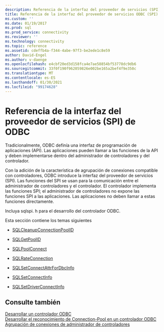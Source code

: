 ```yaml
---
description: Referencia de la interfaz del proveedor de servicios (SPI) de ODBC
title: Referencia de la interfaz del proveedor de servicios ODBC (SPI) | Microsoft Docs
ms.custom: ''
ms.date: 01/19/2017
ms.prod: sql
ms.prod_service: connectivity
ms.reviewer: ''
ms.technology: connectivity
ms.topic: reference
ms.assetid: cdeffb4a-f344-4abe-97f3-be2ede1c8e59
author: David-Engel
ms.author: v-daenge
ms.openlocfilehash: e4cbf20ed3d158fca4e7ae58854bf53778dc9db6
ms.sourcegitcommit: 33f0f190f962059826e002be165a2bef4f9e350c
ms.translationtype: MT
ms.contentlocale: es-ES
ms.lasthandoff: 01/30/2021
ms.locfileid: "99174628"
---
```

# <a name="odbc-service-provider-interface-spi-reference"></a>Referencia de la interfaz del proveedor de servicios (SPI) de ODBC
Tradicionalmente, ODBC definía una interfaz de programación de aplicaciones (API). Las aplicaciones pueden llamar a las funciones de la API y deben implementarse dentro del administrador de controladores y del controlador.  
  
 Con la adición de la característica de agrupación de conexiones compatible con controladores, ODBC introduce la interfaz del proveedor de servicios (SPI). Las funciones del SPI se usan para la comunicación entre el administrador de controladores y el controlador. El controlador implementa las funciones SPI; el administrador de controladores no expone las funciones SPI a las aplicaciones. Las aplicaciones no deben llamar a estas funciones directamente.  
  
 Incluya sqlspi. h para el desarrollo del controlador ODBC.  
  
 Esta sección contiene los temas siguientes  
  
-   [SQLCleanupConnectionPoolID](../../../odbc/reference/syntax/sqlcleanupconnectionpoolid-function.md)  
  
-   [SQLGetPoolID](../../../odbc/reference/syntax/sqlgetpoolid-function.md)  
  
-   [SQLPoolConnect](../../../odbc/reference/syntax/sqlpoolconnect-function.md)  
  
-   [SQLRateConnection](../../../odbc/reference/syntax/sqlrateconnection-function.md)  
  
-   [SQLSetConnectAttrForDbcInfo](../../../odbc/reference/syntax/sqlsetconnectattrfordbcinfo-function.md)  
  
-   [SQLSetConnectInfo](../../../odbc/reference/syntax/sqlsetconnectinfo-function.md)  
  
-   [SQLSetDriverConnectInfo](../../../odbc/reference/syntax/installation-and-configuration-wwi-oltp.md)  
  
## <a name="see-also"></a>Consulte también  
 [Desarrollar un controlador ODBC](../../../odbc/reference/develop-driver/developing-an-odbc-driver.md)   
 [Desarrollar el reconocimiento de Connection-Pool en un controlador ODBC](../../../odbc/reference/develop-driver/developing-connection-pool-awareness-in-an-odbc-driver.md)   
 [Agrupación de conexiones de administrador de controladores](../../../odbc/reference/develop-app/driver-manager-connection-pooling.md)
